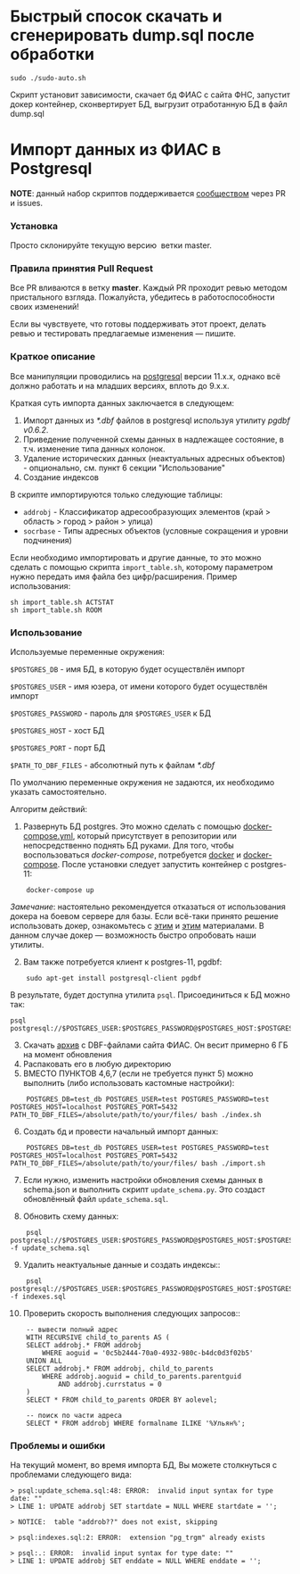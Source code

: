 # Быстрый спосок скачать и сгенерировать dump.sql после обработки

```
sudo ./sudo-auto.sh
```

Скрипт установит зависимости, скачает бд ФИАС с сайта ФНС, запустит докер контейнер, сконвертирует БД, выгрузит отработанную БД в файл dump.sql

# Импорт данных из ФИАС в Postgresql

**NOTE**: данный набор скриптов поддерживается [сообществом](https://github.com/asyncee/fias2pgsql/graphs/contributors) через PR и issues.

### Установка

Просто склонируйте текущую версию  ветки master.

### Правила принятия Pull Request

Все PR вливаются в ветку **master**. Каждый PR проходит ревью методом пристального взгляда. Пожалуйста, убедитесь в работоспособности своих изменений!

Если вы чувствуете, что готовы поддерживать этот проект, делать ревью и тестировать предлагаемые изменения — пишите.

### Краткое описание

Все манипуляции проводились на [postgresql](https://www.postgresql.org/) версии 11.x.x, однако всё должно
работать и на младших версиях, вплоть до 9.x.x.

Краткая суть импорта данных заключается в следующем:

1. Импорт данных из *\*.dbf* файлов в postgresql используя утилиту *pgdbf v0.6.2*.
2. Приведение полученной схемы данных в надлежащее состояние, в т.ч. изменение типа данных колонок.
3. Удаление исторических данных (неактуальных адресных объектов) - опционально, см. пункт 6 секции "Использование"
4. Создание индексов


В скрипте импортируются только следующие таблицы:

- ``addrobj`` - Классификатор адресообразующих элементов (край > область >
  город > район > улица)
- ``socrbase`` - Типы адресных объектов (условные сокращения и уровни
  подчинения)

Если необходимо импортировать и другие данные, то это можно сделать с помощью
скрипта ``import_table.sh``, которому параметром нужно передать имя файла без цифр/расширения.
Пример использования:
```
sh import_table.sh ACTSTAT
sh import_table.sh ROOM
```


### Использование

Используемые переменные окружения:

`$POSTGRES_DB` - имя БД, в которую будет осуществлён импорт

`$POSTGRES_USER` - имя юзера, от имени которого будет осуществлён импорт

`$POSTGRES_PASSWORD` - пароль для `$POSTGRES_USER` к БД

`$POSTGRES_HOST` - хост БД

`$POSTGRES_PORT` - порт БД

`$PATH_TO_DBF_FILES` - абсолютный путь к файлам *\*.dbf*

По умолчанию переменные окружения не задаются, их необходимо указать самостоятельно.

Алгоритм действий:

1. Развернуть БД postgres. Это можно сделать с помощью 
[docker-compose.yml](https://github.com/Hedgehogues/fias2pgsql/blob/master/docker-compose.yml), который присутствует в 
репозитории или непосредственно поднять БД руками. Для того, чтобы воспользоваться *docker-compose*, потребуется 
[docker](https://www.docker.com/) и [docker-compose](https://docs.docker.com/compose/install/). После установки следует запустить контейнер с postgres-11:

```
    docker-compose up
```

*Замечание*: настоятельно рекомендуется отказаться от использования докера на боевом сервере для базы. Если 
всё-таки принято решение использовать докер, ознакомьтесь с [этим](https://ru.stackoverflow.com/questions/712931/%D0%97%D0%B0%D0%BF%D1%83%D1%81%D0%BA-postgresql-%D0%B2-docker/779716#779716) и
[этим](https://toster.ru/q/534239) материалами. В данном случае докер — возможность быстро опробовать наши утилиты.

2. Вам также потребуется клиент к postgres-11, pgdbf:

```
    sudo apt-get install postgresql-client pgdbf
```

В результате, будет доступна утилита `psql`. Присоединиться к БД можно так:

    psql postgresql://$POSTGRES_USER:$POSTGRES_PASSWORD@$POSTGRES_HOST:$POSTGRES_PORT/$POSTGRES_DB
 
3. Скачать [архив](https://fias.nalog.ru/Updates.aspx) с DBF-файлами сайта ФИАС. Он весит примерно 6 ГБ на момент 
обновления
4. Распаковать его в любую директорию
5. ВМЕСТО ПУНКТОВ 4,6,7 (если не требуется пункт 5) можно выполнить (либо использовать кастомные настройки):

```
    POSTGRES_DB=test_db POSTGRES_USER=test POSTGRES_PASSWORD=test POSTGRES_HOST=localhost POSTGRES_PORT=5432 PATH_TO_DBF_FILES=/absolute/path/to/your/files/ bash ./index.sh
```

6. Создать бд и провести начальный импорт данных:

```
    POSTGRES_DB=test_db POSTGRES_USER=test POSTGRES_PASSWORD=test POSTGRES_HOST=localhost POSTGRES_PORT=5432 PATH_TO_DBF_FILES=/absolute/path/to/your/files/ bash ./import.sh

```

7. Если нужно, изменить настройки обновления схемы данных в schema.json и
   выполнить скрипт ``update_schema.py``. Это создаст обновлённый файл
   ``update_schema.sql``.

8. Обновить схему данных:

```
    psql postgresql://$POSTGRES_USER:$POSTGRES_PASSWORD@$POSTGRES_HOST:$POSTGRES_PORT/$POSTGRES_DB -f update_schema.sql
```

9. Удалить неактуальные данные и создать индексы::

```
    psql postgresql://$POSTGRES_USER:$POSTGRES_PASSWORD@$POSTGRES_HOST:$POSTGRES_PORT/$POSTGRES_DB -f indexes.sql
```

10. Проверить скорость выполнения следующих запросов::

```
    -- вывести полный адрес
    WITH RECURSIVE child_to_parents AS (
    SELECT addrobj.* FROM addrobj
        WHERE aoguid = '0c5b2444-70a0-4932-980c-b4dc0d3f02b5'
    UNION ALL
    SELECT addrobj.* FROM addrobj, child_to_parents
        WHERE addrobj.aoguid = child_to_parents.parentguid
            AND addrobj.currstatus = 0
    )
    SELECT * FROM child_to_parents ORDER BY aolevel;

    -- поиск по части адреса
    SELECT * FROM addrobj WHERE formalname ILIKE '%Ульян%';
```

### Проблемы и ошибки

На текущий момент, во время импорта БД, Вы можете столкнуться с проблемами следующего вида:

```
> psql:update_schema.sql:48: ERROR:  invalid input syntax for type date: ""
> LINE 1: UPDATE addrobj SET startdate = NULL WHERE startdate = '';

> NOTICE:  table "addrob??" does not exist, skipping

> psql:indexes.sql:2: ERROR:  extension "pg_trgm" already exists

> psql:.: ERROR:  invalid input syntax for type date: ""
> LINE 1: UPDATE addrobj SET enddate = NULL WHERE enddate = '';
```
